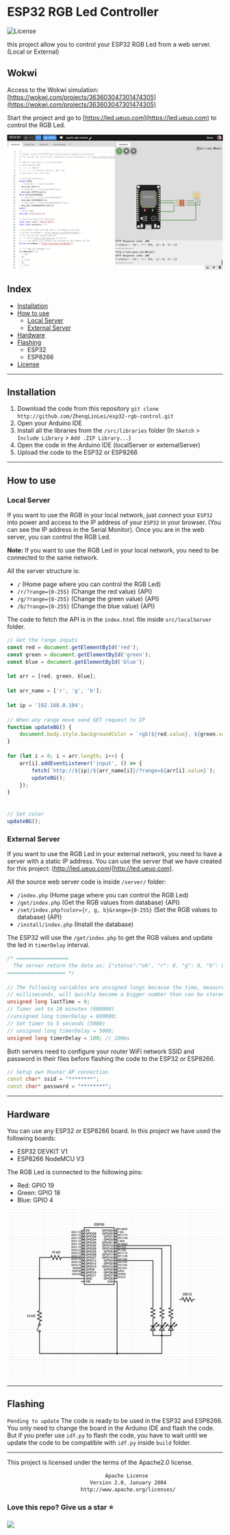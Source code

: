 # ESP32 RGB Led Controller
![License](https://img.shields.io/badge/License-Apache2.0-blue.svg)

this project allow you to control your ESP32 RGB Led from a web server. (Local or External)

## Wokwi

Access to the Wokwi simulation: [https://wokwi.com/projects/363603047301474305](https://wokwi.com/projects/363603047301474305)

Start the project and go to [https://led.ueuo.com](https://led.ueuo.com) to control the RGB Led.

![Wokwi](./docs/wokwi.png)

## Index

* [Installation](#installation)
* [How to use](#how-to-use)
    - [Local Server](#local-server)
    - [External Server](#external-server)
* [Hardware](#hardware)
* [Flashing](#flashing)
  - ESP32
  - ESP8266
* [License](#license)

<hr>

## Installation

1. Download the code from this repository `git clone http://github.com/ZhengLinLei/esp32-rgb-control.git`
2. Open your Arduino IDE
3. Install all the libraries from the `/src/libraries` folder (In `Sketch` > `Include Library` > `Add .ZIP Library...`)
4. Open the code in the Arduino IDE (localServer or externalServer)
5. Upload the code to the ESP32 or ESP8266

<hr>

## How to use

### Local Server

If you want to use the RGB in your local network, just connect your `ESP32` into power and access to the IP address of your `ESP32` in your browser. (You can see the IP address in the Serial Monitor).
Once you are in the web server, you can control the RGB Led.


**Note:** If you want to use the RGB Led in your local network, you need to be connected to the same network.


All the server structure is:
* `/` (Home page where you can control the RGB Led)
* `/r/?range={0-255}` (Change the red value) {API}
* `/g/?range={0-255}` (Change the green value) {API}
* `/b/?range={0-255}` (Change the blue value) {API}

The code to fetch the API is in the `index.html` file inside `src/localServer` folder.
```javascript
// Get the range inputs
const red = document.getElementById('red');
const green = document.getElementById('green');
const blue = document.getElementById('blue');

let arr = [red, green, blue];

let arr_name = ['r', 'g', 'b'];

let ip = '192.168.0.104';

// When any range move send GET request to IP
function updateBG() {
    document.body.style.backgroundColor = `rgb(${red.value}, ${green.value}, ${blue.value})`;
}

for (let i = 0; i < arr.length; i++) {
    arr[i].addEventListener('input', () => {
        fetch(`http://${ip}/${arr_name[i]}/?range=${arr[i].value}`);
        updateBG();
    });
}


// Set color
updateBG();
```

### External Server

If you want to use the RGB Led in your external network, you need to have a server with a static IP address. You can use the server that we have created for this project: (http://led.ueuo.com)[http://led.ueuo.com].

All the source web server code is inside `/server/` folder:
* `/index.php` (Home page where you can control the RGB Led)
* `/get/index.php` (Get the RGB values from database) {API}
* `/set/index.php?color={r, g, b}&range={0-255}` (Set the RGB values to database) {API}
* `/install/index.php` (Install the database)

The ESP32 will use the `/get/index.php` to get the RGB values and update the led in `timerDelay` interval.
```cpp
/* =================
  The server return the data as: {"status":"ok", "r": 0, "g": 0, "b": 0}
=================== */

// The following variables are unsigned longs because the time, measured in
// milliseconds, will quickly become a bigger number than can be stored in an int.
unsigned long lastTime = 0;
// Timer set to 10 minutes (600000)
//unsigned long timerDelay = 600000;
// Set timer to 5 seconds (5000)
// unsigned long timerDelay = 5000;
unsigned long timerDelay = 100; // 100ms
```


Both servers need to configure your router WiFi network SSID and password in their files before flashing the code to the ESP32 or ESP8266.
```cpp
// Setup own Router AP connection
const char* ssid = "********";
const char* password = "********";
```

<hr>

## Hardware

You can use any ESP32 or ESP8266 board. In this project we have used the following boards:
* ESP32 DEVKIT V1
* ESP8266 NodeMCU V3

The RGB Led is connected to the following pins:
* Red: GPIO 19
* Green: GPIO 18
* Blue: GPIO 4

![ESP32 RGB Led](./docs/hardware.png)

<hr>


## Flashing

`Pending to update` The code is ready to be used in the ESP32 and ESP8266. You only need to change the board in the Arduino IDE and flash the code. But if you prefer use `idf.py` to flash the code, you have to wait until we update the code to be compatible with `idf.py` inside `build` folder.


<hr>

This project is licensed under the terms of the Apache2.0 license.
```
                                Apache License
                           Version 2.0, January 2004
                        http://www.apache.org/licenses/

```

### Love this repo? Give us a star ⭐

<a href="./">
  <img src="https://img.shields.io/badge/RGBController-Rate-blue">
</a>